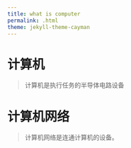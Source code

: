```yaml
---
title: what is computer
permalink: .html
theme: jekyll-theme-cayman
---
```


# 计算机

> 计算机是执行任务的半导体电路设备

# 计算机网络

> 计算机网络是连通计算机的设备。 

